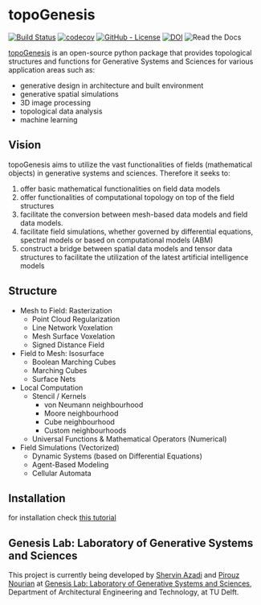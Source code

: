 # topoGenesis

[![Build Status](https://travis-ci.org/shervinazadi/topoGenesis.svg?branch=master)](https://travis-ci.org/shervinazadi/topoGenesis)
[![codecov](https://codecov.io/gh/shervinazadi/topoGenesis/branch/master/graph/badge.svg)](https://codecov.io/gh/shervinazadi/topoGenesis)
[![GitHub - License](https://img.shields.io/github/license/compas-dev/compas.svg)](https://github.com/compas-dev/compas)
[![DOI](https://zenodo.org/badge/268286072.svg)](https://zenodo.org/badge/latestdoi/268286072)
![Read the Docs](https://img.shields.io/readthedocs/topogenesis?color=purple)

[topoGenesis](https://github.com/shervinazadi/topoGenesis) is an open-source python package that provides topological structures and functions for Generative Systems and Sciences for various application areas such as:

- generative design in architecture and built environment
- generative spatial simulations
- 3D image processing
- topological data analysis
- machine learning

## Vision

topoGenesis aims to utilize the vast functionalities of fields (mathematical objects) in generative systems and sciences. Therefore it seeks to:

1. offer basic mathematical functionalities on field data models
2. offer functionalities of computational topology on top of the field structures
3. facilitate the conversion between mesh-based data models and field data models.
4. facilitate field simulations, whether governed by differential equations, spectral models or based on computational models (ABM)
5. construct a bridge between spatial data models and tensor data structures to facilitate the utilization of the latest artificial intelligence models

## Structure

- Mesh to Field: Rasterization
  - Point Cloud Regularization
  - Line Network Voxelation
  - Mesh Surface Voxelation
  - Signed Distance Field
- Field to Mesh: Isosurface
  - Boolean Marching Cubes
  - Marching Cubes
  - Surface Nets
- Local Computation
  - Stencil / Kernels
    - von Neumann neighbourhood
    - Moore neighbourhood
    - Cube neighbourhood
    - Custom neighbourhoods
  - Universal Functions & Mathematical Operators (Numerical)
- Field Simulations (Vectorized)
  - Dynamic Systems (based on Differential Equations)
  - Agent-Based Modeling
  - Cellular Automata

## Installation

for installation check [this tutorial](https://topogenesis.readthedocs.io/installation/)

## Genesis Lab: Laboratory of Generative Systems and Sciences

This project is currently being developed by [Shervin Azadi](https://github.com/shervinazadi) and [Pirouz Nourian](https://github.com/Pirouz-Nourian) at [Genesis Lab: Laboratory of Generative Systems and Sciences](https://www.researchgate.net/lab/Genesis-Laboratory-of-Generative-Systems-and-Sciences-Pirouz-Nourian), Department of Architectural Engineering and Technology, at TU Delft.
